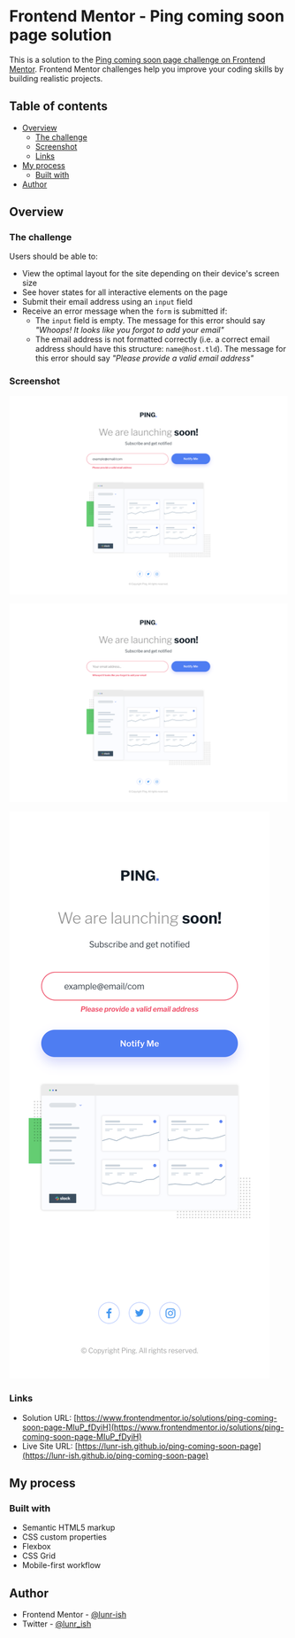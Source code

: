 # Frontend Mentor - Ping coming soon page solution

This is a solution to the [Ping coming soon page challenge on Frontend Mentor](https://www.frontendmentor.io/challenges/ping-single-column-coming-soon-page-5cadd051fec04111f7b848da). Frontend Mentor challenges help you improve your coding skills by building realistic projects.

## Table of contents

- [Overview](#overview)
  - [The challenge](#the-challenge)
  - [Screenshot](#screenshot)
  - [Links](#links)
- [My process](#my-process)
  - [Built with](#built-with)
- [Author](#author)

## Overview

### The challenge

Users should be able to:

- View the optimal layout for the site depending on their device's screen size
- See hover states for all interactive elements on the page
- Submit their email address using an `input` field
- Receive an error message when the `form` is submitted if:
  - The `input` field is empty. The message for this error should say _"Whoops! It looks like you forgot to add your email"_
  - The email address is not formatted correctly (i.e. a correct email address should have this structure: `name@host.tld`). The message for this error should say _"Please provide a valid email address"_

### Screenshot

![Ping coming soon page desktop screenshot](./screenshot/ping-coming-soon-page-desktop-screenshot.png)

![Ping coming soon page empty input desktop screenshot](./screenshot/ping-coming-soon-page-empty-desktop-screenshot.png)

![Ping coming soon page mobile screenshot](./screenshot/ping-coming-soon-page-mobile-screenshot.png)

### Links

- Solution URL: [https://www.frontendmentor.io/solutions/ping-coming-soon-page-MIuP_fDyiH](https://www.frontendmentor.io/solutions/ping-coming-soon-page-MIuP_fDyiH)
- Live Site URL: [https://lunr-ish.github.io/ping-coming-soon-page](https://lunr-ish.github.io/ping-coming-soon-page)

## My process

### Built with

- Semantic HTML5 markup
- CSS custom properties
- Flexbox
- CSS Grid
- Mobile-first workflow

## Author

- Frontend Mentor - [@lunr-ish](https://www.frontendmentor.io/profile/lunr-ish)
- Twitter - [@lunr_ish](https://www.twitter.com/lunr_ish)
